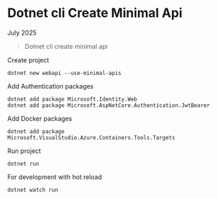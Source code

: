 # Dotnet cli Create Minimal Api

July 2025

> Dotnet cli create minimal api


Create project
```
dotnet new webapi --use-minimal-apis
```

Add Authentication packages
```
dotnet add package Microsoft.Identity.Web
dotnet add package Microsoft.AspNetCore.Authentication.JwtBearer
```

Add Docker packages
```
dotnet add package Microsoft.VisualStudio.Azure.Containers.Tools.Targets
```

Run project 
```
dotnet run
```

For development with hot reload
```
dotnet watch run
```
